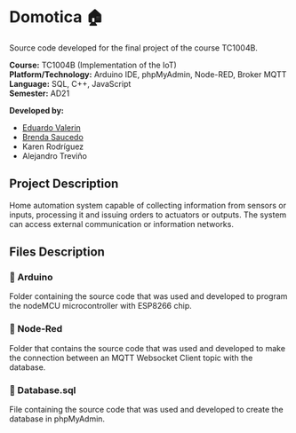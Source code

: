 # Domotica 🏠

Source code developed for the final project of the course TC1004B.

**Course:** TC1004B (Implementation of the IoT) <br>
**Platform/Technology:** Arduino IDE, phpMyAdmin, Node-RED, Broker MQTT <br>
**Language:** SQL, C++, JavaScript <br>
**Semester:** AD21

**Developed by:** 
* [Eduardo Valerin](https://github.com/EduValerin13)
* [Brenda Saucedo](https://github.com/Bren12) <br>
* Karen Rodríguez
* Alejandro Treviño <br>

## Project Description

Home automation system capable of collecting information from sensors or inputs, processing 
it and issuing orders to actuators or outputs. The system can access external communication 
or information networks.

## Files Description

### 📁 Arduino

Folder containing the source code that was used and developed to program the nodeMCU microcontroller 
with ESP8266 chip.

### 📁 Node-Red

Folder that contains the source code that was used and developed to make the connection between an 
MQTT Websocket Client topic with the database.

### 📁 Database.sql

File containing the source code that was used and developed to create the database in phpMyAdmin.
